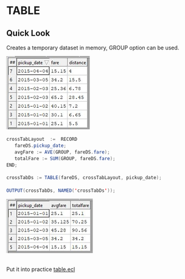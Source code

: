 # TABLE

## Quick Look

Creates a temporary dataset in memory, GROUP option can be used.

![fare dataset](./Images/fare_ds.JPG)

```java
crossTabLayout  :=  RECORD
   fareDS.pickup_date;
   avgFare := AVE(GROUP, fareDS.fare);
   totalFare := SUM(GROUP, fareDS.fare);
END;

crossTabDs := TABLE(fareDS, crossTabLayout, pickup_date);

OUTPUT(crossTabDs, NAMED('crossTabDs'));

```

![fare table result](./Images/fare_table.JPG)

\
Put it into practice [table.ecl](https://ide.hpccsystems.com/workspaces/share/291d17d9-e5cb-4fac-83c2-ac5997c28a31)
